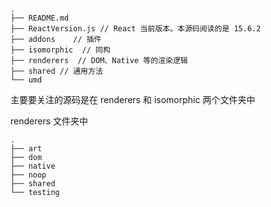 ```
.
├── README.md   
├── ReactVersion.js // React 当前版本。本源码阅读的是 15.6.2
├── addons    // 插件
├── isomorphic  // 同构 
├── renderers  // DOM、Native 等的渲染逻辑
├── shared // 通用方法
└── umd   
```

主要要关注的源码是在 renderers 和 isomorphic 两个文件夹中

renderers 文件夹中
```
.
├── art
├── dom
├── native
├── noop
├── shared
└── testing
```
